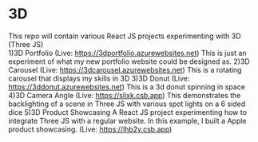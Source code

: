 # 3D
This repo will contain various React JS projects experimenting with 3D (Three JS)  
    1)3D Portfolio (Live: https://3dportfolio.azurewebsites.net) This is just an experiment of what my new portfolio website could be designed as.
    2)3D Carousel (Live: https://3dcarousel.azurewebsites.net) This is a rotating carousel that displays my skills in 3D
	3)3D Donut (Live: https://3ddonut.azurewebsites.net) This is a 3d donut spinning in space 
	4)3D Camera Angle (Live: https://slixk.csb.app) This demonstrates the backlighting of a scene in Three JS with various spot lights on a 6 sided dice
	5)3D Product Showcasing A React JS project experimenting how to integrate Three JS with a regular website. In this example, I built a Apple product showcasing. (Live: https://lhb2y.csb.app)
	

	
